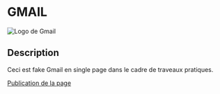 # GMAIL

![Logo de Gmail](/favicon/google.png)

## Description
Ceci est fake Gmail en single page dans le cadre de traveaux pratiques.

[Publication de la page](https://aristidesamba.github.io/portfolio-aristide/)